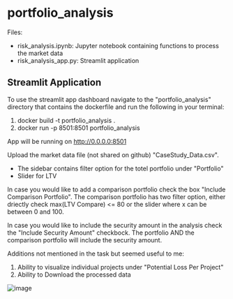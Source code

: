 # portfolio_analysis

Files:
* risk_analysis.ipynb: Jupyter notebook containing functions to process the market data
* risk_analysis_app.py: Streamlit application


## Streamlit Application

To use the streamlit app dashboard navigate to the "portfolio_analysis" directory that contains the dockerfile and run the following in your terminal:

1. docker build -t portfolio_analysis . 
2. docker run -p 8501:8501 portfolio_analysis

App will be running on http://0.0.0.0:8501


Upload the market data file (not shared on github) "CaseStudy_Data.csv".

* The sidebar contains filter option for the totel portfolio under "Portfolio"
* Slider for LTV

In case you would like to add a comparison portfolio check the box "Include Comparison Portfolio".
The comparison portfolio has two filter option, either driectly check max(LTV Compare) <= 80 or the slider where x can be between 0 and 100.

In case you would like to include the security amount in the analysis check the "Include Security Amount" checkbock. The portfolio AND the comparison portfolio will include the security amount.

Additions not mentioned in the task but seemed useful to me:

1. Ability to visualize individual projects under "Potential Loss Per Project"
2. Ability to Download the processed data

![image](https://github.com/kostapao/portfolio_analysis/assets/20754526/2d463d98-b9a6-4f4f-990f-ecf71910296a)


